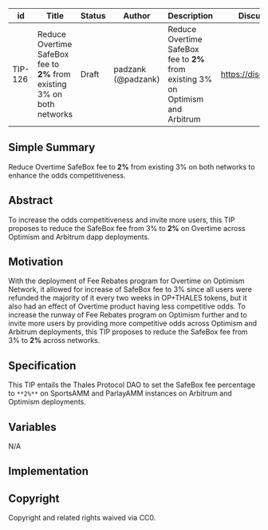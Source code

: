| id | Title | Status | Author | Description | Discussions to | Created |
| ----------- | ----------- | ----------- | ----------- | ----------- | ----------- | ----------- |
| TIP-126 | Reduce Overtime SafeBox fee to **2%** from existing 3% on both networks | Draft | padzank (@padzank) | Reduce Overtime SafeBox fee to **2%** from existing 3% on Optimism and Arbitrum | https://discord.gg/thales | 2023-2-16

## Simple Summary

Reduce Overtime SafeBox fee to **2%** from existing 3% on both networks to enhance the odds competitiveness.

## Abstract

To increase the odds competitiveness and invite more users, this TIP proposes to reduce the SafeBox fee from 3% to **2%** on Overtime across Optimism and Arbitrum dapp deployments.

## Motivation

With the deployment of Fee Rebates program for Overtime on Optimism Network, it allowed for increase of SafeBox fee to 3% since all users were refunded the majority of it every two weeks in OP+THALES tokens, but it also had an effect of Overtime product having less competitive odds. To increase the runway of Fee Rebates program on Optimism further and to invite more users by providing more competitive odds across Optimism and Arbitrum deployments, this TIP proposes to reduce the SafeBox fee from 3% to **2%** across networks.

## Specification

This TIP entails the Thales Protocol DAO to set the SafeBox fee percentage to `**2%**` on SportsAMM and ParlayAMM instances on Arbitrum and Optimism deployments.

## Variables

N/A

## Implementation


## Copyright
Copyright and related rights waived via CC0. 